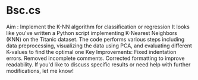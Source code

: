 # Bsc.cs
Aim : Implement the K-NN algorithm for classification or regression
It looks like you've written a Python script implementing K-Nearest Neighbors (KNN) on the Titanic dataset. The code performs various steps including data preprocessing, visualizing the data using PCA, and evaluating different K-values to find the optimal one
Key Improvements:
Fixed indentation errors.
Removed incomplete comments.
Corrected formatting to improve readability.
If you'd like to discuss specific results or need help with further modifications, let me know!
